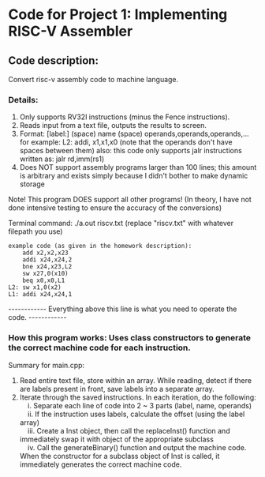 # Code for Project 1: Implementing RISC-V Assembler

## Code description: 
  Convert risc-v assembly code to machine language.


### Details:
1. Only supports RV32I instructions (minus the Fence instructions). 
2. Reads input from a text file, outputs the results to screen.
3. Format: [label:] (space) name (space) operands,operands,operands,...
    for example: L2: addi, x1,x1,x0    (note that the operands don't have spaces between them)
    also: this code only supports jalr instructions written as: jalr rd,imm(rs1)
4. Does NOT support assembly programs larger than 100 lines; this amount is arbitrary and exists simply because I didn't bother to make dynamic storage

Note! This program DOES support all other programs! (In theory, I have not done intensive testing to ensure the accuracy of the conversions)

Terminal command: ./a.out riscv.txt
(replace "riscv.txt" with whatever filepath you use)

    example code (as given in the homework description):   
        add x2,x2,x23   
        addi x24,x24,2   
        bne x24,x23,L2   
        sw x27,0(x10)   
        beq x0,x0,L1   
    L2: sw x1,0(x2)   
    L1: addi x24,x24,1   

   
------------ Everything above this line is what you need to operate the code. ------------

### How this program works: Uses class constructors to generate the correct machine code for each instruction.

Summary for main.cpp: 
1. Read entire text file, store within an array. While reading, detect if there are labels present in front, save labels into a separate array.  
2. Iterate through the saved instructions. In each iteration, do the following:    
&nbsp; &nbsp; i. Separate each line of code into 2 ~ 3 parts (label, name, operands)         
&nbsp; &nbsp; ii. If the instruction uses labels, calculate the offset (using the label array)    
&nbsp; &nbsp; iii. Create a Inst object, then call the replaceInst() function and immediately swap it with object of the appropriate subclass    
&nbsp; &nbsp; iv. Call the generateBinary() function and output the machine code.       
When the constructor for a subclass object of Inst is called, it immediately generates the correct machine code.

